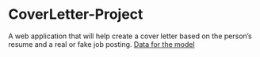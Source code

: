 # CoverLetter-Project


A web application that will help create a cover letter based on the person’s resume and a real or fake job posting.
[Data for the model](https://www.kaggle.com/datasets/shivamb/real-or-fake-fake-jobposting-prediction)
